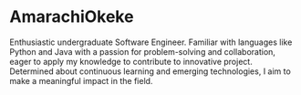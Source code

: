 # AmarachiOkeke
Enthusiastic undergraduate Software Engineer. Familiar with languages like Python and Java with a passion for problem-solving and collaboration, eager to apply my knowledge to contribute to innovative project. Determined about continuous learning and emerging technologies, I aim to make a meaningful impact in the field.
